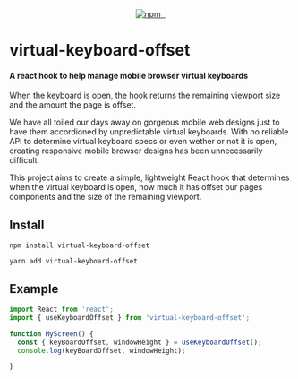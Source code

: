 <div align="center">
  <a href="https://www.npmjs.com/package/virtual-keyboard-offset">
    <img alt="npm" src="https://badgen.net/npm/v/virtual-keyboard-offset?color=2c139f" />
  </a>
  <a href="https://www.npmjs.com/package/virtual-keyboard-offset">
    <img alt="" src="https://badgen.net/npm/dt/virtual-keyboard-offset?color=2c139f" />
  </a>
  <a href="https://bundlephobia.com/result?p=virtual-keyboard-offsetr">
    <img alt="" src="https://badgen.net/bundlephobia/min/virtual-keyboard-offsetr?color=2c139f" />
  </a>
</div>

# virtual-keyboard-offset

#### A react hook to help manage mobile browser virtual keyboards

When the keyboard is open, the hook returns the remaining viewport size and the amount the page is offset.

We have all toiled our days away on gorgeous mobile web designs just to have them accordioned by unpredictable virtual keyboards. With no reliable API to determine virtual keyboard specs or even wether or not it is open, creating responsive mobile browser designs has been unnecessarily difficult. 

This project aims to create a simple, lightweight React hook that determines when the virtual keyboard is open, how much it has offset our pages components and the size of the remaining viewport.

## Install
```
npm install virtual-keyboard-offset
```

```
yarn add virtual-keyboard-offset
```

## Example 
```js
import React from 'react';
import { useKeyboardOffset } from 'virtual-keyboard-offset';

function MyScreen() {
  const { keyBoardOffset, windowHeight } = useKeyboardOffset();
  console.log(keyBoardOffset, windowHeight);

}
```
